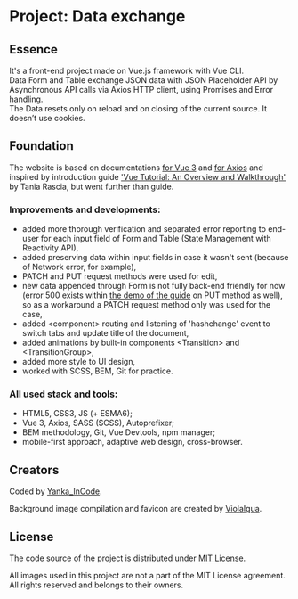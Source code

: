 
# Project: Data exchange

## Essence
It's a front-end project made on Vue.js framework with Vue CLI.  
Data Form and Table exchange JSON data with JSON Placeholder API by Asynchronous API calls via Axios HTTP client, using Promises and Error handling.  
The Data resets only on reload and on closing of the current source. It doesn’t use cookies.

## Foundation
The website is based on documentations [for Vue 3](https://vuejs.org/guide/introduction.html) and [for Axios](https://axios-http.com/docs/intro) and inspired by introduction guide ['Vue Tutorial: An Overview and Walkthrough'](https://www.taniarascia.com/getting-started-with-vue/) by Tania Rascia, but went further than guide.

### Improvements and developments:
* added more thorough verification and separated error reporting to end-user for each input field of Form and Table (State Management with Reactivity API),
* added preserving data within input fields in case it wasn't sent (because of Network error, for example),
* PATCH and PUT request methods were used for edit,
* new data appended through Form is not fully back-end friendly for now (error 500 exists within [the demo of the guide](https://taniarascia.github.io/vue-tutorial/) on PUT method as well), so as a workaround a PATCH request method only was used for the case,
* added &lt;component&gt; routing and listening of 'hashchange' event to switch tabs and update title of the document,
* added animations by built-in components &lt;Transition&gt; and &lt;TransitionGroup&gt;,
* added more style to UI design,
* worked with SCSS, BEM, Git for practice.

### All used stack and tools:
* HTML5, CSS3, JS (+ ESMA6);
* Vue 3, Axios, SASS (SCSS), Autoprefixer;
* BEM methodology, Git, Vue Devtools, npm manager;
* mobile-first approach, adaptive web design, cross-browser.

## Creators
Coded by [Yanka_InCode](https://github.com/yankaincode).

Background image compilation and favicon are created by [ViolaIgua](https://viola-igua.tumblr.com/).

## License
The code source of the project is distributed under [MIT License](./LICENSE).

All images used in this project are not a part of the MIT License agreement. All rights reserved and belongs to their owners.
